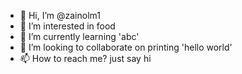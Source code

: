 - 👋 Hi, I’m @zainolm1
- 👀 I’m interested in food
- 🌱 I’m currently learning 'abc'
- 💞️ I’m looking to collaborate on printing 'hello world'
- 📫 How to reach me? just say hi

<!---
zainolm1/zainolm1 is a ✨ special ✨ repository because its `README.md` (this file) appears on your GitHub profile.
You can click the Preview link to take a look at your changes.
--->
